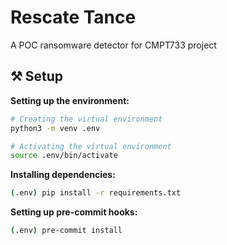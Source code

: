 # Rescate Tance

A POC ransomware detector for CMPT733 project

## ⚒ Setup

**Setting up the environment:**

```sh
# Creating the virtual environment
python3 -m venv .env

# Activating the virtual environment
source .env/bin/activate
```

**Installing dependencies:**

```sh
(.env) pip install -r requirements.txt
```

**Setting up pre-commit hooks:**

```sh
(.env) pre-commit install
```
